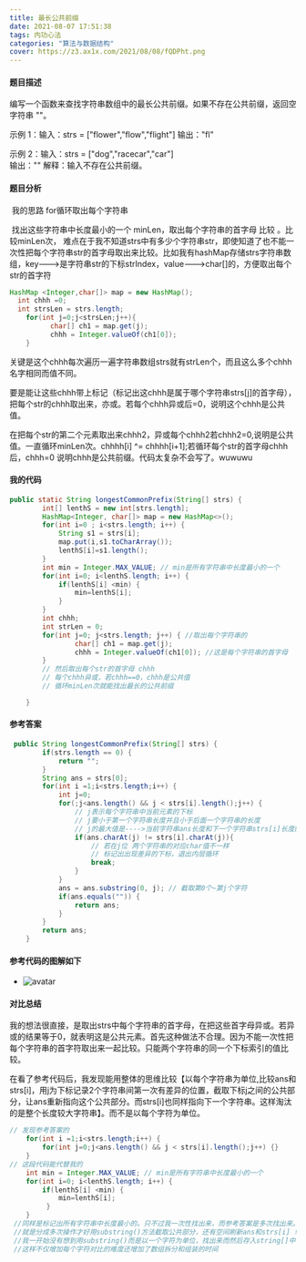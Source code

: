 ```yaml
---
title: 最长公共前缀
date: 2021-08-07 17:51:38
tags: 内功心法
categories: "算法与数据结构"
cover: https://z3.ax1x.com/2021/08/08/fQDPht.png
---
```


#### 题目描述

编写一个函数来查找字符串数组中的最长公共前缀。如果不存在公共前缀，返回空字符串 ""。

示例 1：输入：strs = ["flower","flow","flight"] 
输出："fl"

示例 2：输入：strs = ["dog","racecar","car"]     
输出：""
解释：输入不存在公共前缀。

#### 题目分析

​	我的思路 for循环取出每个字符串

​	找出这些字符串中长度最小的一个 minLen，取出每个字符串的首字母 比较  。比较minLen次， 难点在于我不知道strs中有多少个字符串str，即使知道了也不能一次性把每个字符串str的首字母取出来比较。比如我有hashMap存储strs字符串数组，key--->是字符串str的下标strIndex，value--->char[]的，方便取出每个str的首字符

```java
HashMap <Integer,char[]> map = new HashMap();
  int chhh =0;
  int strsLen = strs.length;
  	for(int j=0;j<strsLen;j++){
  		  char[] ch1 = map.get(j);
          chhh = Integer.valueOf(ch1[0]); 
  	}
```

​	关键是这个chhh每次遍历一遍字符串数组strs就有strLen个，而且这么多个chhh名字相同而值不同。

​	要是能让这些chhh带上标记（标记出这chhh是属于哪个字符串strs[j]的首字母），把每个str的chhh取出来，亦或。若每个chhh异或后=0，说明这个chhh是公共值。

​	在把每个str的第二个元素取出来chhh2，异或每个chhh2若chhh2=0,说明是公共值。一直循环minLen次。chhhh[i] ^= chhhh[i+1];若循环每个str的首字母chhh后，chhh=0 说明chhh是公共前缀。代码太复杂不会写了。wuwuwu

#### 我的代码

```java
public static String longestCommonPrefix(String[] strs) {
        int[] lenthS = new int[strs.length];
        HashMap<Integer, char[]> map = new HashMap<>();
        for(int i=0 ; i<strs.length; i++) {
            String s1 = strs[i];
            map.put(i,s1.toCharArray());
            lenthS[i]=s1.length();
        }
        int min = Integer.MAX_VALUE; // min是所有字符串中长度最小的一个
        for(int i=0; i<lenthS.length; i++) {
            if(lenthS[i] <min) {
                min=lenthS[i];
            }
        }
        int chhh;
        int strLen = 0;
        for(int j=0; j<strs.length; j++) { //取出每个字符串的
                char[] ch1 = map.get(j);
                chhh = Integer.valueOf(ch1[0]); //这是每个字符串的首字母
        }
		// 然后取出每个str的首字母 chhh
    	// 每个chhh异或，若chhh==0，chhh是公共值
    	// 循环minLen次就能找出最长的公共前缀

    }
```



#### 参考答案

```java
 public String longestCommonPrefix(String[] strs) {
        if(strs.length == 0) {
            return "";
        }
        String ans = strs[0];
        for(int i =1;i<strs.length;i++) {
            int j=0;
            for(;j<ans.length() && j < strs[i].length();j++) { 
                // j表示每个字符串中当前元素的下标
                // j要小于第一个字符串长度并且小于后面一个字符串的长度
                // j的最大值是---->当前字符串ans长度和下一个字符串strs[i]长度的较小哪个
                if(ans.charAt(j) != strs[i].charAt(j)){
                    // 若在j位 两个字符串的对应char值不一样
                    // 标记出出现差异的下标，退出内层循环
                    break;
                }
            }
            ans = ans.substring(0, j); // 截取第0个~第j个字符
            if(ans.equals("")) {
                return ans;
            }
        }
        return ans;
    }

```

#### 参考代码的图解如下

- ![avatar](https://www.hualigs.cn/image/610fe4fc6f5d9.jpg)

#### 对比总结

​	我的想法很直接，是取出strs中每个字符串的首字母，在把这些首字母异或。若异或的结果等于0，就表明这是公共元素。首先这种做法不合理。因为不能一次性把每个字符串的首字符取出来一起比较。只能两个字符串的同一个下标索引的值比较。

​	在看了参考代码后，我发现能用整体的思维比较【以每个字符串为单位,比较ans和strs[i]，用j为下标记录2个字符串间第一次有差异的位置，截取下标j之间的公共部分，让ans重新指向这个公共部分。而strs[i]也同样指向下一个字符串。这样淘汰的是整个长度较大字符串】。而不是以每个字符为单位。

```java
// 发现参考答案的
 	for(int i =1;i<strs.length;i++) {
		for(int j=0;j<ans.length() && j < strs[i].length();j++) {}
	}
// 这段代码能代替我的
	int min = Integer.MAX_VALUE; // min是所有字符串中长度最小的一个
    for(int i=0; i<lenthS.length; i++) {
        if(lenthS[i] <min) {
            min=lenthS[i];
         }
   	}
 //同样是标记出所有字符串中长度最小的。只不过我一次性找出来，而参考答案是多次找出来。
 //就是分成多次操作才好用substring()方法截取公共部分，还有空间刷新ans和strs[i] !!!
 //我一开始没有想到用substring()而是以一个字符为单位，找出来而然后存入string[]中
 //这样不仅增加每个字符对比的难度还增加了数组拆分和组装的时间
  
```

